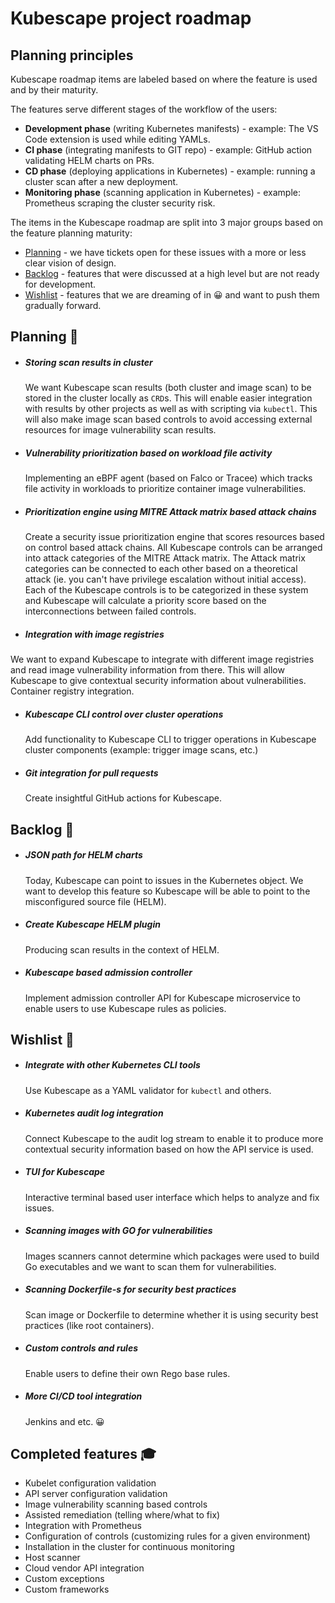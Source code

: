 # Kubescape project roadmap

## Planning principles

Kubescape roadmap items are labeled based on where the feature is used and by their maturity.

The features serve different stages of the workflow of the users:
* **Development phase** (writing Kubernetes manifests) - example: The VS Code extension is used while editing YAMLs.
* **CI phase** (integrating manifests to GIT repo) - example: GitHub action validating HELM charts on PRs.
* **CD phase** (deploying applications in Kubernetes) - example: running a cluster scan after a new deployment.
* **Monitoring phase** (scanning application in Kubernetes) - example: Prometheus scraping the cluster security risk.

The items in the Kubescape roadmap are split into 3 major groups based on the feature planning maturity:

* [Planning](#planning-) - we have tickets open for these issues with a more or less clear vision of design.
* [Backlog](#backlog-)  -  features that were discussed at a high level but are not ready for development. 
* [Wishlist](#wishlist-) -  features that we are dreaming of in 😀 and want to push them gradually forward.


## Planning 👷

* ##### Storing scan results in cluster
  We want Kubescape scan results (both cluster and image scan) to be stored in the cluster locally as `CRD`s. This will enable easier integration with results by other projects as well as with scripting via `kubectl`. This will also make image scan based controls to avoid accessing external resources for image vulnerability scan results.

* ##### Vulnerability prioritization based on workload file activity
  Implementing an eBPF agent (based on Falco or Tracee) which tracks file activity in workloads to prioritize container image vulnerabilities.

* ##### Prioritization engine using MITRE Attack matrix based attack chains
  Create a security issue prioritization engine that scores resources based on control based attack chains. All Kubescape controls can be arranged into attack categories of the MITRE Attack matrix. The Attack matrix categories can be connected to each other based on a theoretical attack (ie. you can't have privilege escalation without initial access). Each of the Kubescape controls is to be categorized in these system and Kubescape will calculate a priority score based on the interconnections between failed controls.

* ##### Integration with image registries 
 We want to expand Kubescape to integrate with different image registries and read image vulnerability information from there. This will allow Kubescape to give contextual security information about vulnerabilities. Container registry integration.
* ##### Kubescape CLI control over cluster operations 
  Add functionality to Kubescape CLI to trigger operations in Kubescape cluster components (example: trigger image scans, etc.)
* ##### Git integration for pull requests 
  Create insightful GitHub actions for Kubescape.


## Backlog 📅
* ##### JSON path for HELM charts 
  Today, Kubescape can point to issues in the Kubernetes object. We want to develop this feature so Kubescape will be able to point to the misconfigured source file (HELM).
* ##### Create Kubescape HELM plugin
  Producing scan results in the context of HELM.
* ##### Kubescape based admission controller 
  Implement admission controller API for Kubescape microservice to enable users to use Kubescape rules as policies.

## Wishlist 💭
* ##### Integrate with other Kubernetes CLI tools
  Use Kubescape as a YAML validator for `kubectl` and others.
* ##### Kubernetes audit log integration 
  Connect Kubescape to the audit log stream to enable it to produce more contextual security information based on how the API service is used.
* ##### TUI for Kubescape 
  Interactive terminal based user interface which helps to analyze and fix issues.
* ##### Scanning images with GO for vulnerabilities
  Images scanners cannot determine which packages were used to build Go executables and we want to scan them for vulnerabilities.
* ##### Scanning Dockerfile-s for security best practices
  Scan image or Dockerfile to determine whether it is using security best practices (like root containers).
* ##### Custom controls and rules
  Enable users to define their own Rego base rules.
* ##### More CI/CD tool integration
  Jenkins and etc. 😀


## Completed features 🎓
* Kubelet configuration validation 
* API server configuration validation
* Image vulnerability scanning based controls 
* Assisted remediation (telling where/what to fix)
* Integration with Prometheus
* Configuration of controls (customizing rules for a given environment)
* Installation in the cluster for continuous monitoring
* Host scanner 
* Cloud vendor API integration
* Custom exceptions
* Custom frameworks
